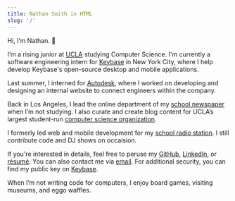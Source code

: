```yaml
---
title: Nathan Smith in HTML
slug: '/'
---
```


Hi, I’m Nathan. 👋

I’m a rising junior at [UCLA](http://www.ucla.edu) studying Computer Science. I'm currently a software engineering intern for [Keybase](https://keybase.io) in New York City, where I help develop Keybase's open-source desktop and mobile applications.

Last summer, I interned for [Autodesk](https://www.autodesk.com), where I worked on developing and designing an internal website to connect engineers within the company.

Back in Los Angeles, I lead the online department of my [school newspaper](https://dailybruin.com) when I’m not studying. I also curate and create blog content for UCLA’s largest student-run [computer science organization](http://www.uclaacm.com).

I formerly led web and mobile development for my [school radio station](https://uclaradio.com). I still contribute code and DJ shows on occaision.

If you're interested in details, feel free to peruse my [GitHub](https://github.com/nathunsmitty), [LinkedIn](https://www.linkedin.com/in/nathanmatthewsmith/), or [résumé](/resume.pdf). You can also contact me via [email](mailto:nathan.smith@ucla.edu). For additional security, you can find my public key on [Keybase](https://keybase.io/nathunsmitty).

When I’m not writing code for computers, I enjoy board games, visiting museums, and eggo waffles.
